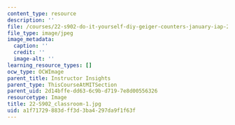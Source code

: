 ```yaml
---
content_type: resource
description: ''
file: /courses/22-s902-do-it-yourself-diy-geiger-counters-january-iap-2015/a1f71729883dff3d3ba4297da9f1f63f_22-S902_classroom-1.jpg
file_type: image/jpeg
image_metadata:
  caption: ''
  credit: ''
  image-alt: ''
learning_resource_types: []
ocw_type: OCWImage
parent_title: Instructor Insights
parent_type: ThisCourseAtMITSection
parent_uid: 2d14bffe-dd63-6c9b-d719-7e8d00556326
resourcetype: Image
title: 22-S902_classroom-1.jpg
uid: a1f71729-883d-ff3d-3ba4-297da9f1f63f
---
```

